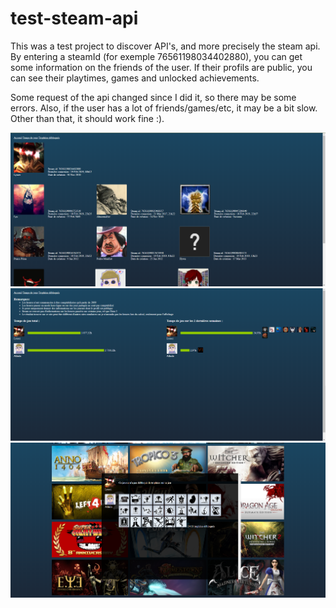 # test-steam-api

This was a test project to discover API's, and more precisely the steam api. By entering a steamId (for exemple 76561198034402880), you can get some information on the friends of the user. If their profils are public, you can see their playtimes, games and unlocked achievements.

Some request of the api changed since I did it, so there may be some errors. Also, if the user has a lot of friends/games/etc, it may be a bit slow. Other than that, it should work fine :).

<img src="doc/Acceuil.png" alt="Homepage with friends list">
<img src="doc/play_time.png" alt="Playtime of users">
<img src="doc/achi.png" alt="Achievement unlock by users">
